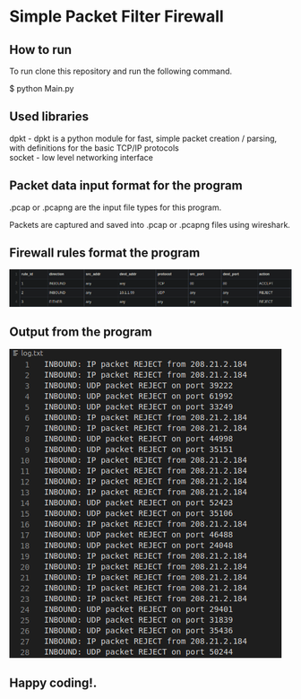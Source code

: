 # Simple Packet Filter Firewall

## How to run

To run clone this repository and run the following command.

$ python Main.py

## Used libraries

dpkt - dpkt is a python module for fast, simple packet creation / parsing, with definitions for the basic TCP/IP protocols \
socket - low level networking interface

## Packet data input format for the program

.pcap or .pcapng are the input file types for this program.

Packets are captured and saved into .pcap or .pcapng files using wireshark. 

## Firewall rules format the program

![](https://github.com/PrimeshShamilka/simplePacketFilterFirewall/blob/master/Images/filterin_rules.png)

## Output from the program 

![](https://github.com/PrimeshShamilka/simplePacketFilterFirewall/blob/master/Images/log.png)

## Happy coding!.
